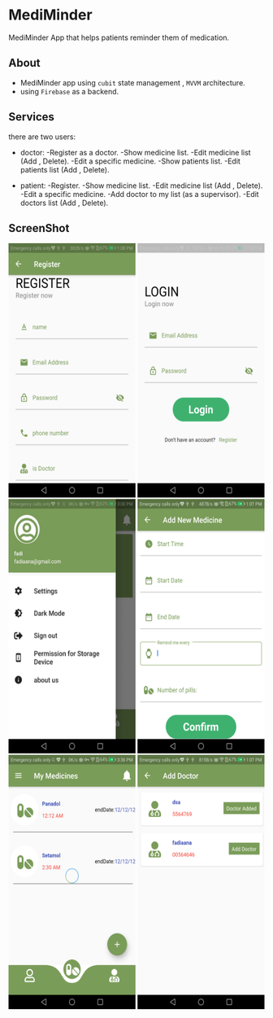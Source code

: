 # MediMinder
MediMinder App that helps patients reminder them of medication.
## About
 - MediMinder app using `cubit` state management , `MVVM` architecture.
 - using `Firebase` as a backend.

## Services 
there are two users:
 - doctor:
    -Register as a doctor.
    -Show medicine list.
    -Edit medicine list (Add , Delete).
    -Edit a specific medicine.
    -Show patients list.
    -Edit patients list (Add , Delete).
    
 - patient:
    -Register.
    -Show medicine list.
    -Edit medicine list (Add , Delete).
    -Edit a specific medicine.
    -Add doctor to my list (as a supervisor).
    -Edit doctors list (Add , Delete).
## ScreenShot
<img src="photo/register.png" width="250" height="500"/> <img src="photo/login.png" width="250" height="500"/> <img src="photo/drawer.jpg" width="250" height="500"/>
<img src="photo/add new medicine.png" width="250" height="500"/> <img src="photo/my medicine.png" width="250" height="500"/> <img src="photo/add doctor.png" width="250" height="500"/>
